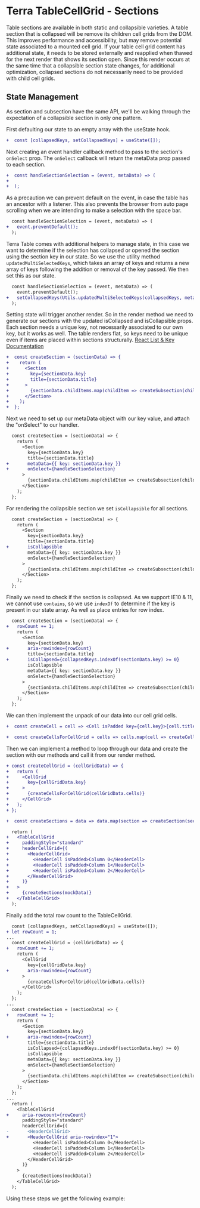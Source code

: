 # Terra TableCellGrid - Sections

Table sections are available in both static and collapsible varieties. A table section that is collapsed will be remove its children cell grids from the DOM. This improves performance and accessibility, but may remove potential state associated to a mounted cell grid. If your table cell grid content has additional state, it needs to be stored externally and reapplied when thawed for the next render that shows its section open. Since this render occurs at the same time that a collapsible section state changes, for additional optimization, collapsed sections do not necessarily need to be provided with child cell grids.

## State Management
As section and subsection have the same API, we'll be walking through the expectation of a collapsible section in only one pattern.

First defaulting our state to an empty array with the useState hook.
```diff
+  const [collapsedKeys, setCollapsedKeys] = useState([]);
```
Next creating an event handler callback method to pass to the section's `onSelect` prop. The `onSelect` callback will return the metaData prop passed to each section.
```diff
+  const handleSectionSelection = (event, metaData) => (
+
+  );
```
As a precaution we can prevent default on the event, in case the table has an ancestor with a listener. This also prevents the browser from auto page scrolling when we are intending to make a selection with the space bar.
```diff
  const handleSectionSelection = (event, metaData) => (
+   event.preventDefault();
  );
```
Terra Table comes with additional helpers to manage state, in this case we want to determine if the selection has collapsed or opened the section using the section key in our state. So we use the utility method `updatedMultiSelectedKeys`, which takes an array of keys and returns a new array of keys following the addition or removal of the key passed. We then set this as our state.
```diff
  const handleSectionSelection = (event, metaData) => (
    event.preventDefault();
+   setCollapsedKeys(Utils.updatedMultiSelectedKeys(collapsedKeys, metaData.key));
  );
```
Setting state will trigger another render. So in the render method we need to generate our sections with the updated isCollapsed and isCollapsible props. Each section needs a unique key, not necessarily associated to our own key, but it works as well. The table renders flat, so keys need to be unique even if items are placed within sections structurally.
[React List & Key Documentation](https://reactjs.org/docs/lists-and-keys.html)
```diff
+  const createSection = (sectionData) => {
+    return (
+      <Section
+        key={sectionData.key}
+        title={sectionData.title}
+      >
+        {sectionData.childItems.map(childItem => createSubsection(childItem))}
+      </Section>
+    );
+  };
```
Next we need to set up our metaData object with our key value, and attach the "onSelect" to our handler.
```diff
  const createSection = (sectionData) => {
    return (
      <Section
        key={sectionData.key}
        title={sectionData.title}
+       metaData={{ key: sectionData.key }}
+       onSelect={handleSectionSelection}
      >
        {sectionData.childItems.map(childItem => createSubsection(childItem))}
      </Section>
    );
  };
```
For rendering the collapsible section we set `isCollapsible` for all sections.
```diff
  const createSection = (sectionData) => {
    return (
      <Section
        key={sectionData.key}
        title={sectionData.title}
+       isCollapsible
        metaData={{ key: sectionData.key }}
        onSelect={handleSectionSelection}
      >
        {sectionData.childItems.map(childItem => createSubsection(childItem))}
      </Section>
    );
  };
```
Finally we need to check if the section is collapsed. As we support IE10 & 11, we cannot use `contains`, so we use `indexOf` to determine if the key is present in our state array. As well as place entries for row index.
```diff
  const createSection = (sectionData) => {
+   rowCount += 1;
    return (
      <Section
        key={sectionData.key}
+       aria-rowindex={rowCount}
        title={sectionData.title}
+       isCollapsed={collapsedKeys.indexOf(sectionData.key) >= 0}
        isCollapsible
        metaData={{ key: sectionData.key }}
        onSelect={handleSectionSelection}
      >
        {sectionData.childItems.map(childItem => createSubsection(childItem))}
      </Section>
    );
  };
```
We can then implement the unpack of our data into our cell grid cells.
```diff
+  const createCell = cell => <Cell isPadded key={cell.key}>{cell.title}</Cell>;

+  const createCellsForCellGrid = cells => cells.map(cell => createCell(cell));
```
Then we can implement a method to loop through our data and create the section with our methods and call it from our render method.
```diff
+ const createCellGrid = (cellGridData) => {
+   return (
+     <CellGrid
+       key={cellGridData.key}
+     >
+       {createCellsForCellGrid(cellGridData.cells)}
+     </CellGrid>
+   );
+ };

+  const createSections = data => data.map(section => createSection(section));

  return (
+   <TableCellGrid
+     paddingStyle="standard"
+     headerCellGrid={(
+       <HeaderCellGrid>
+         <HeaderCell isPadded>Column 0</HeaderCell>
+         <HeaderCell isPadded>Column 1</HeaderCell>
+         <HeaderCell isPadded>Column 2</HeaderCell>
+       </HeaderCellGrid>
+     )}
+   >
+     {createSections(mockData)}
+   </TableCellGrid>
  );
```
Finally add the total row count to the TableCellGrid.
```diff
  const [collapsedKeys, setCollapsedKeys] = useState([]);
+ let rowCount = 1;
...
  const createCellGrid = (cellGridData) => {
+   rowCount += 1;
    return (
      <CellGrid
        key={cellGridData.key}
+       aria-rowindex={rowCount}
      >
        {createCellsForCellGrid(cellGridData.cells)}
      </CellGrid>
    );
  };
...
  const createSection = (sectionData) => {
+   rowCount += 1;
    return (
      <Section
        key={sectionData.key}
+       aria-rowindex={rowCount}
        title={sectionData.title}
        isCollapsed={collapsedKeys.indexOf(sectionData.key) >= 0}
        isCollapsible
        metaData={{ key: sectionData.key }}
        onSelect={handleSectionSelection}
      >
        {sectionData.childItems.map(childItem => createSubsection(childItem))}
      </Section>
    );
  };
...
  return (
    <TableCellGrid
+     aria-rowcount={rowCount}
      paddingStyle="standard"
      headerCellGrid={(
-       <HeaderCellGrid>
+       <HeaderCellGrid aria-rowindex="1">
          <HeaderCell isPadded>Column 0</HeaderCell>
          <HeaderCell isPadded>Column 1</HeaderCell>
          <HeaderCell isPadded>Column 2</HeaderCell>
        </HeaderCellGrid>
      )}
    >
      {createSections(mockData)}
    </TableCellGrid>
  );
```
Using these steps we get the following example:
